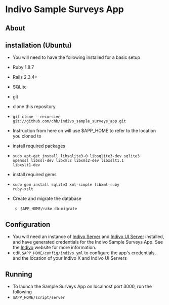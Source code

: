 # Indivo Sample Surveys App

## About
## installation (Ubuntu)
* You will need to have the following installed for a basic setup
 * Ruby 1.8.7 
 * Rails 2.3.4+
 * SQLite
 * git

*  clone this repository
 * <code>git clone --recursive git://github.com/chb/indivo_sample_surveys_app.git</code>
 * Instruction from here on will use $APP_HOME to refer to the location you cloned to

* install required packages
 * <code>sudo apt-get install libsqlite3-0 libsqlite3-dev sqlite3 openssl libssl-dev libxml2 libxml2-dev libxslt1.1 libxslt1-dev</code>

* install required gems
 * <code>sudo gem install sqlite3 xml-simple libxml-ruby ruby-xslt</code>

* Create and migrate the database
  * <code>$APP_HOME/rake db:migrate</code>

## Configuration
* You will need an instance of [Indivo Server](https://github.com/chb/indivo_server) and [Indivo UI Server](https://github.com/chb/indivo_ui_server) installed, and have generated credentials for the Indivo Sample Surveys App.  See the [Indivo](http://indivohealth.org/) website for more information.
* edit <code>$APP_HOME/config/indivo.yml</code> to configure the app's credentials, and the location of your Indivo X and Indivo UI Servers

## Running 
* To launch the Sample Surveys App on localhost port 3000, run the following
 * <code>$APP_HOME/script/server</code>
